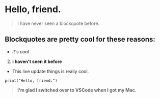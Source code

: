 # Hello, friend.
> I have never seen a blockquote before.
## Blockquotes are pretty cool for these reasons:
* *it's cool*
2. **i haven't seen it before**
* This live update things is really cool.


```
print("Hello, friend.")
```
> **I'm glad I switched over to VSCode when I got my Mac.**
